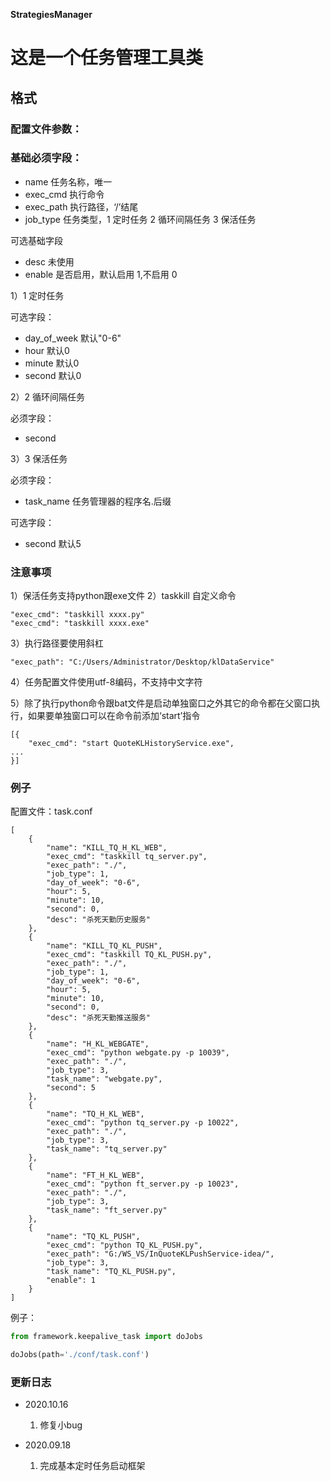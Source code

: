**StrategiesManager**

# 这是一个任务管理工具类

## 格式

### 配置文件参数：
### 基础必须字段：
- name 任务名称，唯一
- exec_cmd 执行命令
- exec_path 执行路径，‘/’结尾
- job_type 任务类型，1 定时任务 2 循环间隔任务 3 保活任务

可选基础字段
- desc 未使用
- enable 是否启用，默认启用 1,不启用 0

1）1 定时任务

可选字段：
- day_of_week 默认"0-6"
- hour 默认0
- minute 默认0
- second 默认0

2）2 循环间隔任务

必须字段：
- second

3）3 保活任务

必须字段：
- task_name 任务管理器的程序名.后缀

可选字段：
- second 默认5

### **注意事项**
1）保活任务支持python跟exe文件
2）taskkill 自定义命令
```
"exec_cmd": "taskkill xxxx.py"
"exec_cmd": "taskkill xxxx.exe"
```
3）执行路径要使用斜杠
```
"exec_path": "C:/Users/Administrator/Desktop/klDataService"
```
4）任务配置文件使用utf-8编码，不支持中文字符

5）除了执行python命令跟bat文件是启动单独窗口之外其它的命令都在父窗口执行，如果要单独窗口可以在命令前添加‘start’指令
```
[{
    "exec_cmd": "start QuoteKLHistoryService.exe",
...
}]
```

### 例子
配置文件：task.conf
```
[
    {
        "name": "KILL_TQ_H_KL_WEB",
        "exec_cmd": "taskkill tq_server.py",
        "exec_path": "./",
        "job_type": 1,
        "day_of_week": "0-6",
        "hour": 5,
        "minute": 10,
        "second": 0,
        "desc": "杀死天勤历史服务"
    },
    {
        "name": "KILL_TQ_KL_PUSH",
        "exec_cmd": "taskkill TQ_KL_PUSH.py",
        "exec_path": "./",
        "job_type": 1,
        "day_of_week": "0-6",
        "hour": 5,
        "minute": 10,
        "second": 0,
        "desc": "杀死天勤推送服务"
    },
    {
        "name": "H_KL_WEBGATE",
        "exec_cmd": "python webgate.py -p 10039",
        "exec_path": "./",
        "job_type": 3,
        "task_name": "webgate.py",
        "second": 5
    },
    {
        "name": "TQ_H_KL_WEB",
        "exec_cmd": "python tq_server.py -p 10022",
        "exec_path": "./",
        "job_type": 3,
        "task_name": "tq_server.py"
    },
    {
        "name": "FT_H_KL_WEB",
        "exec_cmd": "python ft_server.py -p 10023",
        "exec_path": "./",
        "job_type": 3,
        "task_name": "ft_server.py"
    },
    {
        "name": "TQ_KL_PUSH",
        "exec_cmd": "python TQ_KL_PUSH.py",
        "exec_path": "G:/WS_VS/InQuoteKLPushService-idea/",
        "job_type": 3,
        "task_name": "TQ_KL_PUSH.py",
        "enable": 1
    }
]
```
例子：
```python
from framework.keepalive_task import doJobs

doJobs(path='./conf/task.conf')
```

### 更新日志
- 2020.10.16
    1) 修复小bug
    
- 2020.09.18
    1) 完成基本定时任务启动框架
